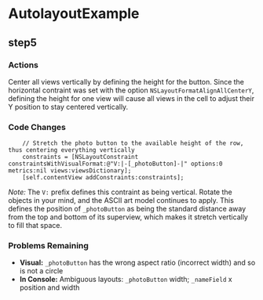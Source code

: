 AutolayoutExample
=================

## step5
### Actions
Center all views vertically by defining the height for the button. Since the horizontal contraint was set with the option `NSLayoutFormatAlignAllCenterY`, defining the height for one view will cause all views in the cell to adjust their Y position to stay centered vertically.

### Code Changes

```
    // Stretch the photo button to the available height of the row, thus centering everything vertically
    constraints = [NSLayoutConstraint constraintsWithVisualFormat:@"V:|-[_photoButton]-|" options:0 metrics:nil views:viewsDictionary];
    [self.contentView addConstraints:constraints];
```

*Note:* The `V:` prefix defines this contraint as being vertical. Rotate the objects in your mind, and the ASCII art model continues to apply. This defines the position of `_photoButton` as being the standard distance away from the top and bottom of its superview, which makes it stretch vertically to fill that space.

### Problems Remaining
- **Visual:** `_photoButton` has the wrong aspect ratio (incorrect width) and so is not a circle
- **In Console:** Ambiguous layouts: `_photoButton` width; `_nameField` x position and width
